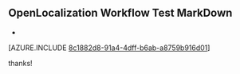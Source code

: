 ## OpenLocalization Workflow Test MarkDown
* 

[AZURE.INCLUDE [8c1882d8-91a4-4dff-b6ab-a8759b916d01](calleeMd1.md)]

 
thanks!